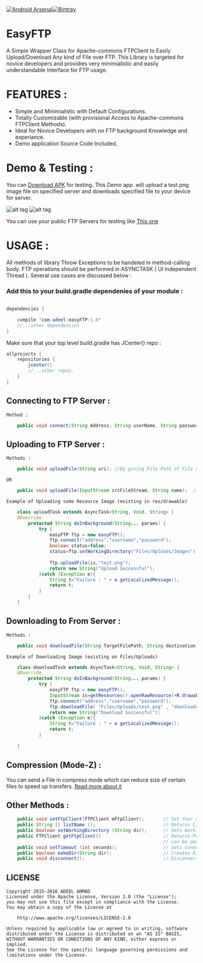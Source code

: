 [![Android Arsenal](https://img.shields.io/badge/Android%20Arsenal-EasyFTP-green.svg?style=flat)](https://android-arsenal.com/details/1/2499)[![Bintray](https://api.bintray.com/packages/adeel-ahmad/maven/easyFTP/images/download.svg) ](https://bintray.com/adeel-ahmad/maven/easyFTP/_latestVersion)
# EasyFTP
A Simple Wrapper Class for Apache-commons FTPClient to Easily Upload/Download Any kind of File over FTP. This Library
is targeted for novice developers and providies very minimialistic and easily understandable Interface for FTP usage.

# FEATURES :
* Simple and Minimialistic with Default Configurations.
* Totally Customizable (with provisional Access to Apache-commons FTPClient Methods).
* Ideal for Novice Developers with no FTP background Knowledge and experiance.
* Demo application Source Code Included.

# Demo & Testing :
You can [Download APK](http://www.mediafire.com/download/aqv09p5e9z7uvk3/app-debug.apk) for testing. This Demo app. will upload a test.png image file on specified server and downloads specified file to your device for server.


![alt tag](http://s8.postimg.org/wc2z7xqnp/image.png)         ![alt tag](http://s16.postimg.org/e1202pghx/image.png)

You can use your public FTP Servers for testing like [This one](https://www.swfwmd.state.fl.us/data/ftp/)

# USAGE : 
All methods of library Throw Exceptions to be handeled in method-calling body. FTP operations should be performed in ASYNCTASK ( UI independent Thread ). Several use cases are discussed below :

### Add this to your build.gradle dependenies of your module :
```java

dependencies {

    compile 'com.adeel:easyFTP:1.0'
    //...other dependencies 
}
```
Make sure that your top level build.gradle has JCenter() repo :

```java
allprojects {
    repositories {
        jcenter()
        //...other repos.
    }
}
```

## Connecting to FTP Server :
    
    Method : 
```java
    public void connect(String Address, String userName, String password); //using Default port 21
```
    
    
## Uploading to FTP Server :
    
    Methods :
```java
    public void uploadFile(String uri); //By giving File Path of File existing on Device , to be uploaded.
```
    OR
```java
    public void uploadFile(InputStream srcFileStream, String name);  //By passing InputFileStream and          //FileName.Extention
```
    
    
    Example of Uploading some Resource Image (existing in res/drawable)
```java
    class uploadTask extends AsyncTask<String, Void, String> {
    @Override
        protected String doInBackground(String... params) {
            try {
                easyFTP ftp = new easyFTP();
                ftp.connect("address","username","password");
                boolean status=false;
                status=ftp.setWorkingDirectory("Files/Uploads/Images"); // if User say provided any Destination then Set it , otherwise
                                                                        // Upload will be stored on Default /root level on server
                ftp.uploadFile(is,"test.png");
                return new String("Upload Successful");
            }catch (Exception e){
                String t="Failure : " + e.getLocalizedMessage();
                return t;
            }
        }
    }
```
    
## Downloading to From Server :
    
    Methods :
```java
    public void downloadFile(String TargetFilePath, String destination);
```
    
    Example of Downloading Image (existing on Files/Uploads)
```java
    class downloadTask extends AsyncTask<String, Void, String> {
    @Override
        protected String doInBackground(String... params) {
            try {
                easyFTP ftp = new easyFTP();
                InputStream is=getResources().openRawResource(+R.drawable.easyftptest);
                ftp.connect("address","username","password");
                ftp.downloadFile( "Files/Uploads/test.png" , "downloaded_image.png" );
                return new String("Download Successful");
            }catch (Exception e){
                String t="Failure : " + e.getLocalizedMessage();
                return t;
            }
        
    }
```
## Compression (Mode-Z) : 

You can send a File in compress mode which can reduce size of certain files to speed up transfers. [Read more about it]( http://stackoverflow.com/questions/26420836/does-apache-ftp-client-compress-files-while-transfer)

## Other Methods :

```java
    public void setFtpClient(FTPClient mFtpClient);       // Set Your own Customized FTPClient
    public String [] listName ();                         // Returns List of Files in current working directory
    public boolean setWorkingDirectory (String dir);      // Sets Working Directory
    public FTPClient getFtpClient()                       // Returns Private member FTPClient, Apache-commons FTPClient operations
                                                          // can be performed on this allowing complete customization.
    public void setTimeout (int seconds);                 // Sets Connection timout , default is 10 secs.
    public boolean makeDir(String dir);                   // Creates Directory on server at given path 
    public void disconnect();                             // Disconnects FTPClient
```
  
## LICENSE 

    Copyright 2015-2016 ADEEL AHMAD
    Licensed under the Apache License, Version 2.0 (the "License");
    you may not use this file except in compliance with the License.
    You may obtain a copy of the License at
        
        http://www.apache.org/licenses/LICENSE-2.0
        
    Unless required by applicable law or agreed to in writing, software
    distributed under the License is distributed on an "AS IS" BASIS,
    WITHOUT WARRANTIES OR CONDITIONS OF ANY KIND, either express or implied.
    See the License for the specific language governing permissions and
    limitations under the License.
